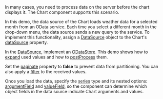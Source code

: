 In many cases, you need to process data on the server before the chart displays it. The Chart component supports this scenario. 

In this demo, the data source of the Chart loads weather data for a selected month from an OData service. Each time you select a different month in the drop-down menu, the data source sends a new query to the service. To implement this functionality, assign a [DataSource](/Documentation/ApiReference/Data_Layer/DataSource/) object to the Chart's [dataSource](/Documentation/ApiReference/UI_Components/dxChart/Configuration/#dataSource) property. 

In the [DataSource](/Documentation/ApiReference/Data_Layer/DataSource/), implement an [ODataStore](/Documentation/ApiReference/Data_Layer/ODataStore/). This demo shows how to [expand](/Documentation/ApiReference/Data_Layer/DataSource/Configuration/#expand) used values and how to [postProcess](/Documentation/ApiReference/Data_Layer/DataSource/Configuration/#postProcess) them.

Set the [paginate](/Documentation/ApiReference/Data_Layer/DataSource/Configuration/#paginate) property to **false** to prevent data from partitioning. You can also apply a [filter](/Documentation/ApiReference/Data_Layer/DataSource/Configuration/#filter) to the received values.

Once you load the data, specify the [series](/Documentation/ApiReference/UI_Components/dxChart/Configuration/series/) type and its nested options: [argumentField](/Documentation/ApiReference/UI_Components/dxChart/Configuration/series/#argumentField) and [valueField](/Documentation/ApiReference/UI_Components/dxChart/Configuration/series/#valueField), so the component can determine which object fields in the data source indicate Chart arguments and values.